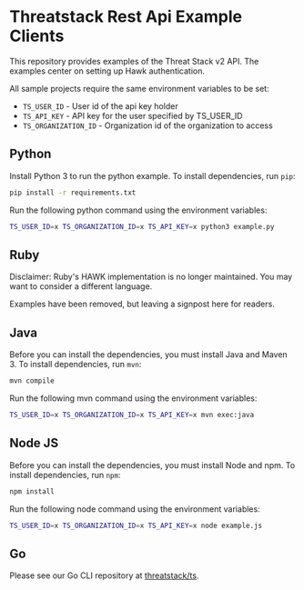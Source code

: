 # Threatstack Rest Api Example Clients

This repository provides examples of the Threat Stack v2 API. 
The examples center on setting up Hawk authentication.

All sample projects require the same environment variables to be set:
  - `TS_USER_ID` - User id of the api key holder
  - `TS_API_KEY` - API key for the user specified by TS_USER_ID
  - `TS_ORGANIZATION_ID` - Organization id of the organization to access

## Python
Install Python 3 to run the python example.
To install dependencies, run `pip`:
```bash
pip install -r requirements.txt
```

Run the following python command using the environment variables:
```bash
TS_USER_ID=x TS_ORGANIZATION_ID=x TS_API_KEY=x python3 example.py
```

## Ruby
Disclaimer: Ruby's HAWK implementation is no longer maintained. You may want to consider a different language.

Examples have been removed, but leaving a signpost here for readers.


## Java
Before you can install the dependencies, you must install Java and Maven 3.
To install dependencies, run `mvn`:
```bash
mvn compile
```

Run the following mvn command using the environment variables:
```bash
TS_USER_ID=x TS_ORGANIZATION_ID=x TS_API_KEY=x mvn exec:java
```

## Node JS
Before you can install the dependencies, you must install Node and npm.
To install dependencies, run `npm`:
```bash
npm install
```

Run the following node command using the environment variables:
```bash
TS_USER_ID=x TS_ORGANIZATION_ID=x TS_API_KEY=x node example.js
```

## Go
Please see our Go CLI repository at 
[threatstack/ts](https://github.com/threatstack/ts).
